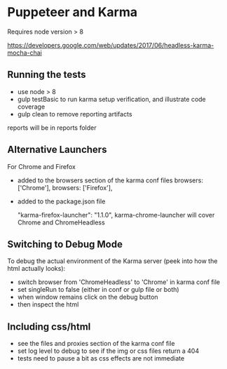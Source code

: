# Puppeteer and Karma

Requires node version > 8


https://developers.google.com/web/updates/2017/06/headless-karma-mocha-chai


## Running the tests

* use node > 8
* gulp testBasic to run karma setup verification, and illustrate code coverage
* gulp clean to remove reporting artifacts

reports will be in reports folder


## Alternative Launchers

For Chrome and Firefox

* added to the browsers section of the karma conf files
    browsers: ['Chrome'],
    browsers: ['Firefox'],

* added to the package.json file

    "karma-firefox-launcher": "1.1.0",
    karma-chrome-launcher will cover Chrome and ChromeHeadless

## Switching to Debug Mode

To debug the actual environment of the Karma server (peek into how the html actually looks):

* switch browser from 'ChromeHeadless' to 'Chrome' in karma conf file
* set singleRun to false (either in conf or gulp file or both)
* when window remains click on the debug button
* then inspect the html

## Including css/html

* see the files and proxies section of the karma conf file
* set log level to debug to see if the img or css files return a 404
* tests need to pause a bit as css effects are not immediate
